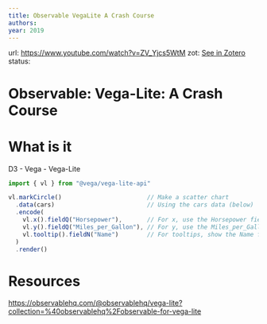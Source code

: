 ```yaml
---
title: Observable VegaLite A Crash Course
authors: 
year: 2019
---
```


url:  https://www.youtube.com/watch?v=ZV_Yjcs5WtM
zot: [See in Zotero](zotero://select/items/@observableObservableVegaLiteCrash2020)
status:
# Observable: Vega-Lite: A Crash Course

# What is it
D3 - Vega - Vega-Lite

``` js
import { vl } from "@vega/vega-lite-api"

vl.markCircle()                        // Make a scatter chart
  .data(cars)                          // Using the cars data (below)
  .encode(
    vl.x().fieldQ("Horsepower"),       // For x, use the Horsepower field
    vl.y().fieldQ("Miles_per_Gallon"), // For y, use the Miles_per_Gallon field
    vl.tooltip().fieldN("Name")        // For tooltips, show the Name field
  )
  .render()


```




# Resources
https://observablehq.com/@observablehq/vega-lite?collection=%40observablehq%2Fobservable-for-vega-lite
